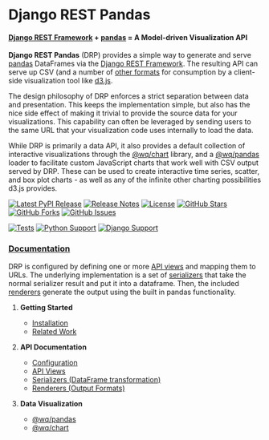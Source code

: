 Django REST Pandas
==================

#### [Django REST Framework] + [pandas] = A Model-driven Visualization API

**Django REST Pandas** (DRP) provides a simple way to generate and serve [pandas] DataFrames via the [Django REST Framework].  The resulting API can serve up CSV (and a number of [other formats][renderers] for consumption by a client-side visualization tool like [d3.js].

The design philosophy of DRP enforces a strict separation between data and presentation.  This keeps the implementation simple, but also has the nice side effect of making it trivial to provide the source data for your visualizations.  This capability can often be leveraged by sending users to the same URL that your visualization code uses internally to load the data.

While DRP is primarily a data API, it also provides a default collection of interactive visualizations through the [@wq/chart] library, and a [@wq/pandas] loader to facilitate custom JavaScript charts that work well with CSV output served by DRP.  These can be used to create interactive time series, scatter, and box plot charts - as well as any of the infinite other charting possibilities d3.js provides.

[![Latest PyPI Release](https://img.shields.io/pypi/v/rest-pandas.svg)](https://pypi.python.org/pypi/rest-pandas)
[![Release Notes](https://img.shields.io/github/release/wq/django-rest-pandas.svg
    )](https://github.com/wq/django-rest-pandas/releases)
[![License](https://img.shields.io/pypi/l/rest-pandas.svg)](https://github.com/wq/django-rest-pandas/blob/master/LICENSE)
[![GitHub Stars](https://img.shields.io/github/stars/wq/django-rest-pandas.svg)](https://github.com/wq/django-rest-pandas/stargazers)
[![GitHub Forks](https://img.shields.io/github/forks/wq/django-rest-pandas.svg)](https://github.com/wq/django-rest-pandas/network)
[![GitHub Issues](https://img.shields.io/github/issues/wq/django-rest-pandas.svg)](https://github.com/wq/django-rest-pandas/issues)

[![Tests](https://github.com/wq/django-rest-pandas/actions/workflows/test.yml/badge.svg)](https://github.com/wq/django-rest-pandas/actions/workflows/test.yml)
[![Python Support](https://img.shields.io/pypi/pyversions/rest-pandas.svg)](https://pypi.org/project/rest-pandas)
[![Django Support](https://img.shields.io/pypi/djversions/rest-pandas.svg)](https://pypi.org/project/rest-pandas)


### [Documentation]

DRP is configured by defining one or more [API views][api] and mapping them to URLs.  The underlying implementation is a set of [serializers] that take the normal serializer result and put it into a dataframe.  Then, the included [renderers] generate the output using the built in pandas functionality.

1. **Getting Started**
   * [Installation][installation]
   * [Related Work][related-work]

2. **API Documentation**
   * [Configuration][config]
   * [API Views][api]
   * [Serializers (DataFrame transformation)][serializers]
   * [Renderers (Output Formats)][renderers]

3. **Data Visualization**
   * [@wq/pandas]
   * [@wq/chart]

[Django REST Framework]: http://django-rest-framework.org
[pandas]: http://pandas.pydata.org
[d3.js]: http://d3js.org
[Documentation]: https://django-rest-pandas.wq.io/
[installation]: https://django-rest-pandas.wq.io/overview/setup
[related-work]: https://django-rest-pandas.wq.io/overview/related-work
[config]: https://django-rest-pandas.wq.io/config
[api]: https://django-rest-pandas.wq.io/api/
[serializers]: https://django-rest-pandas.wq.io/serializers/
[renderers]: https://django-rest-pandas.wq.io/renderers/
[@wq/pandas]: https://django-rest-pandas.wq.io/@wq/pandas
[@wq/chart]: https://django-rest-pandas.wq.io/@wq/chart
